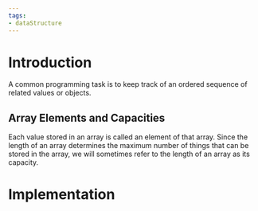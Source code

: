 ```yaml
---
tags:
- dataStructure
---
```


# Introduction 
A common programming task is to keep track of an ordered sequence of related values or objects.
## Array Elements and Capacities
Each value stored in an array is called an element of that array. Since the length of an array determines the maximum number of things that can be stored in the array, we will sometimes refer to the length of an array as its capacity.
# Implementation 


